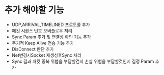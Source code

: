 # 추가 해야할 기능

- UDP,ARRIVAL,TIMELINED 프로토콜 추가
- 패킷 시퀀스 번호 오버플로우 처리
- Sync Param 추가 및 연결성 확인 기능 추가
- 주기적 Keep Alive 전송 기능 추가
- DisConnect 판단 추가
- Net변경시Socket 재생성후Sync 처리
- Sync 결과 패킷 중복 위험을 부담할건지 손실 위험을 부담할것인지 결정 Param 추가